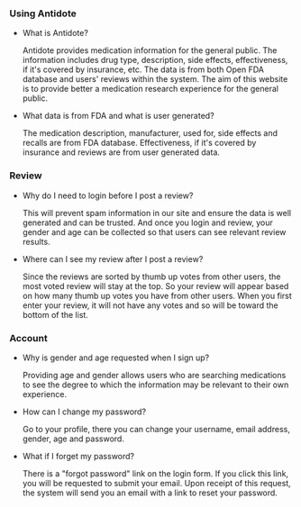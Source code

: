 ### Using Antidote

- What is Antidote?   

  Antidote provides medication information for the general public. The information includes drug type, description, side effects, effectiveness, if it's covered by insurance, etc. The data is from both Open FDA database and users' reviews within the system. The aim of this website is to provide better a medication research experience for the general public. 

- What data is from FDA and what is user generated?

  The medication description, manufacturer, used for, side effects and recalls are from FDA database. Effectiveness, if it's covered by insurance and reviews are from user generated data.

### Review

- Why do I need to login before I post a review?  

  This will prevent spam information in our site and ensure the data is well generated and can be trusted. And once you login and review, your gender and age can be collected so that users can see relevant review results.

- Where can I see my review after I post a review?   

  Since the reviews are sorted by thumb up votes from other users, the most voted review will stay at the top. So your review will appear based on how many thumb up votes you have from other users.  When you first enter your review, it will not have any votes and so will be toward the bottom of the list.

### Account 

- Why is gender and age requested when I sign up?  

  Providing age and gender allows users who are searching medications to see the degree to which the information may be relevant to their own experience.

- How can I change my password?
  
  Go to your profile, there you can change your username, email address, gender, age and password.

- What if I forget my password?

  There is a "forgot password" link on the login form. If you click this link, you will be requested to submit your email. Upon receipt of this request, the system will send you an email with a link to reset your password. 
